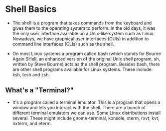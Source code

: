 # Shell Basics
- The shell is a program that takes commands from the keyboard and gives them to the operating system to perform. In the old days, it was the only user interface available on a Unix-like system such as Linux. Nowadays, we have graphical user interfaces (GUIs) in addition to command line interfaces (CLIs) such as the shell.

- On most Linux systems a program called bash (which stands for Bourne Again SHell, an enhanced version of the original Unix shell program, sh, written by Steve Bourne) acts as the shell program. Besides bash, there are other shell programs available for Linux systems. These include: ksh, tcsh and zsh.

##  What's a "Terminal?"

- It's a program called a terminal emulator. This is a program that opens a window and lets you interact with the shell. There are a bunch of different terminal emulators we can use. Some Linux distributions install several. These might include gnome-terminal, konsole, xterm, rxvt, kvt, nxterm, and eterm.

